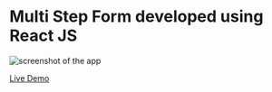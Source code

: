 # Multi Step Form developed using React JS

![screenshot of the app](https://raw.githubusercontent.com/praveenorugantitech/praveenorugantitech-reactjs/master/0_Projects/praveenorugantitech-multi-step-form/src/images/screenshot.PNG "Multi Step Form")


[Live Demo](https://praveen-multi-step-form.firebaseapp.com/)

<script data-name="BMC-Widget" src="https://cdnjs.buymeacoffee.com/1.0.0/widget.prod.min.js" data-id="praveenoruganti" data-description="Support me on Buy me a coffee!" data-message="Thank you for visiting. You can now buy me a coffee!" data-color="#5F7FFF" data-position="Right" data-x_margin="18" data-y_margin="18"></script>



